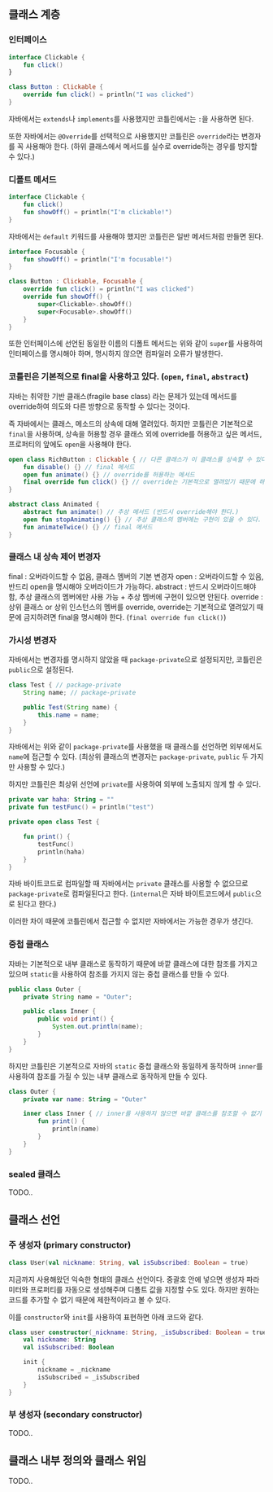 ## 클래스 계층

### 인터페이스

```kotlin
interface Clickable {
    fun click()
}

class Button : Clickable {
    override fun click() = println("I was clicked")
}
```

자바에서는 `extends`나 `implements`를 사용했지만 코틀린에서는 `:`을 사용하면 된다.

또한 자바에서는 `@Override`를 선택적으로 사용했지만 코틀린은 `override`라는 변경자를 꼭 사용해야 한다. (하위 클래스에서 메서드를 실수로 override하는 경우를 방지할 수 있다.)

### 디폴트 메서드

```kotlin
interface Clickable {
    fun click()
    fun showOff() = println("I'm clickable!")
}
```

자바에서는 `default` 키워드를 사용해야 했지만 코틀린은 일반 메서드처럼 만들면 된다.

```kotlin
interface Focusable {
    fun showOff() = println("I'm focusable!")
}

class Button : Clickable, Focusable {
    override fun click() = println("I was clicked")
    override fun showOff() {
        super<Clickable>.showOff()
        super<Focusable>.showOff()
    }
}
```

또한 인터페이스에 선언된 동일한 이름의 디폴트 메서드는 위와 같이 `super`를 사용하여 인터페이스를 명시해야 하며, 명시하지 않으면 컴파일러 오류가 발생한다.

### 코틀린은 기본적으로 final을 사용하고 있다. (`open`, `final`, `abstract`)

자바는 취약한 기반 클래스(fragile base class) 라는 문제가 있는데 메서드를 override하여 의도와 다른 방향으로 동작할 수 있다는 것이다. 

즉 자바에서는 클래스, 메소드의 상속에 대해 열려있다. 하지만 코틀린은 기본적으로 `final`을 사용하며, 상속을 허용할 경우 클래스 외에 override를 허용하고 싶은 메서드, 프로퍼티의 앞에도 `open`을 사용해야 한다.

```kotlin
open class RichButton : Clickable { // 다른 클래스가 이 클래스를 상속할 수 있다.
    fun disable() {} // final 메서드
    open fun animate() {} // override를 허용하는 메서드
    final override fun click() {} // override는 기본적으로 열려있기 때문에 하위 클래스에서 override 하지 못하게 하려면 final을 사용해야 한다. (타입이 변경되지 않기 때문에 스마트 캐스트를 사용할 수 있다는 장점도 있다.)
}
```

```kotlin
abstract class Animated {
    abstract fun animate() // 추상 메서드 (반드시 override해야 한다.)
    open fun stopAnimating() {} // 추상 클래스의 멤버에는 구현이 있을 수 있다.
    fun animateTwice() {} // final 메서드
}
```

### 클래스 내 상속 제어 변경자

final : 오버라이드할 수 없음, 클래스 멤버의 기본 변경자
open : 오버라이드할 수 있음, 반드리 open을 명시해야 오버라이드가 가능하다.
abstract : 반드시 오버라이드해야 함, 추상 클래스의 멤버에만 사용 가능 + 추상 멤버에 구현이 있으면 안된다.
override : 상위 클래스 or 상위 인스턴스의 멤버를 override, override는 기본적으로 열려있기 때문에 금지하려면 final을 명시해야 한다. (`final override fun click()`)

### 가시성 변경자

자바에서는 변경자를 명시하지 않았을 때 `package-private`으로 설정되지만, 코틀린은 `public`으로 설정된다.

```java
class Test { // package-private
    String name; // package-private

    public Test(String name) {
        this.name = name;
    }
}
```

자바에서는 위와 같이 `package-private`를 사용했을 때 클래스를 선언하면 외부에서도 `name`에 접근할 수 있다. (최상위 클래스의 변경자는 `package-private`, `public` 두 가지만 사용할 수 있다.)

하지만 코틀린은 최상위 선언에 `private`를 사용하여 외부에 노출되지 않게 할 수 있다. 

```kotlin
private var haha: String = ""
private fun testFunc() = println("test")

private open class Test {

    fun print() {
        testFunc()
        println(haha)
    }
}
```

자바 바이트코드로 컴파일할 때 자바에서는 `private` 클래스를 사용할 수 없으므로 `package-private`로 컴파일된다고 한다. (`internal`은 자바 바이트코드에서 `public`으로 된다고 한다.)

이러한 차이 때문에 코틀린에서 접근할 수 없지만 자바에서는 가능한 경우가 생긴다.

### 중첩 클래스

자바는 기본적으로 내부 클래스로 동작하기 때문에 바깥 클래스에 대한 참조를 가지고 있으며 `static`을 사용하여 참조를 가지지 않는 중첩 클래스를 만들 수 있다.

```java
public class Outer {
    private String name = "Outer";

    public class Inner {
        public void print() {
            System.out.println(name);
        }
    }
}
```

하지만 코틀린은 기본적으로 자바의 `static` 중첩 클래스와 동일하게 동작하며 `inner`를 사용하여 참조를 가질 수 있는 내부 클래스로 동작하게 만들 수 있다.

```kotlin
class Outer {
    private var name: String = "Outer"

    inner class Inner { // inner를 사용하지 않으면 바깥 클래스를 참조할 수 없기 때문에 name을 사용할 수 없다.
        fun print() {
            println(name)
        }
    }
}
```

### sealed 클래스

TODO..

## 클래스 선언

### 주 생성자 (primary constructor)

```kotlin
class User(val nickname: String, val isSubscribed: Boolean = true)
```

지금까지 사용해왔던 익숙한 형태의 클래스 선언이다. 중괄호 안에 넣으면 생성자 파라미터와 프로퍼티를 자동으로 생성해주며 디폴트 값을 지정할 수도 있다. 하지만 원하는 코드를 추가할 수 없기 때문에 제한적이라고 볼 수 있다.

이를 `constructor`와 `init`를 사용하여 표현하면 아래 코드와 같다.

```kotlin
class user constructor(_nickname: String, _isSubscribed: Boolean = true) {
    val nickname: String
    val isSubscribed: Boolean

    init {
        nickname = _nickname
        isSubscribed = _isSubscribed
    }
}
```

### 부 생성자 (secondary constructor)

TODO..

## 클래스 내부 정의와 클래스 위임

TODO..
